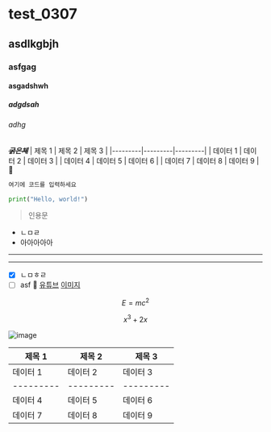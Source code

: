 # test_0307
## asdlkgbjh
### asfgag
#### asgadshwh
##### adgdsah
###### adhg
~~***굵은체***~~
| 제목 1   | 제목 2   | 제목 3   |
|---------|---------|---------|
| 데이터 1 | 데이터 2 | 데이터 3 |
| 데이터 4 | 데이터 5 | 데이터 6 |
| 데이터 7 | 데이터 8 | 데이터 9 |
🤹 
``` bash
여기에 코드를 입력하세요
```
``` python
print("Hello, world!")
```
> 인용문
+ ㄴㅁㄹ
+ 아아아아아
----
-----
- [x] ㄴㅁㅎㄹ
- [ ] asf
🧮
[유튜브](https://www.youtube.com/)
[이미지](https://example.com/cat.jpg)

$$
E=mc^2
$$

$$
x^3+2x
$$

![image](https://github.com/sonsm0318/0307/assets/160005229/696c624b-f025-48d0-b4c5-46d0cbae508e)


| 제목 1   | 제목 2   | 제목 3   |
|---------|---------|---------|
| 데이터 1 | 데이터 2 | 데이터 3 |
|---------|---------|---------|
| 데이터 4 | 데이터 5 | 데이터 6 |
| 데이터 7 | 데이터 8 | 데이터 9 |
